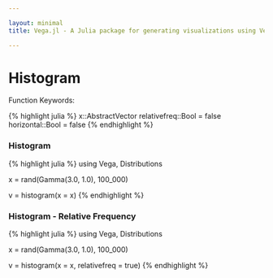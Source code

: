 ```yaml
---

layout: minimal
title: Vega.jl - A Julia package for generating visualizations using Vega

---
```


# Histogram

Function Keywords:

{% highlight julia %}
x::AbstractVector
relativefreq::Bool = false
horizontal::Bool = false
{% endhighlight %}

### Histogram

{% highlight julia %}
using Vega, Distributions

x = rand(Gamma(3.0, 1.0), 100_000)

v = histogram(x = x)
{% endhighlight %}

<div id="hist"></div>
<script type="text/javascript">
parse("hist",
	{"name":"Vega Visualization","height":450,"padding":"auto","marks":[{"properties":{"enter":{"x":{"field":"x","scale":"x"},"y2":{"field":"y2","scale":"y"},"width":{"offset":0,"scale":"x","band":true},"fill":{"field":"group","scale":"group"},"y":{"field":"y","scale":"y"}}},"from":{"data":"table"},"type":"rect"}],"axes":[{"properties":{"title":{"fontSize":{"value":14}}},"title":"x","type":"x","scale":"x"},{"titleOffset":40,"properties":{"title":{"fontSize":{"value":14}}},"title":"y","type":"y","scale":"y"}],"data":[{"name":"table","values":[{"x":1.0,"y2":0,"group":1,"y":8106.0},{"x":2.0,"y2":0,"group":1,"y":24001.0},{"x":3.0,"y2":0,"group":1,"y":25313.0},{"x":4.0,"y2":0,"group":1,"y":18580.0},{"x":5.0,"y2":0,"group":1,"y":11453.0},{"x":6.0,"y2":0,"group":1,"y":6312.0},{"x":7.0,"y2":0,"group":1,"y":3297.0},{"x":8.0,"y2":0,"group":1,"y":1556.0},{"x":9.0,"y2":0,"group":1,"y":771.0},{"x":10.0,"y2":0,"group":1,"y":326.0},{"x":11.0,"y2":0,"group":1,"y":158.0},{"x":12.0,"y2":0,"group":1,"y":73.0},{"x":13.0,"y2":0,"group":1,"y":25.0},{"x":14.0,"y2":0,"group":1,"y":13.0},{"x":15.0,"y2":0,"group":1,"y":10.0},{"x":16.0,"y2":0,"group":1,"y":4.0},{"x":17.0,"y2":0,"group":1,"y":1.0},{"x":18.0,"y2":0,"group":1,"y":1.0}]}],"scales":[{"name":"x","range":"width","domain":{"data":"table","field":"x"},"type":"ordinal"},{"name":"y","range":"height","domain":{"data":"table","field":"y"},"type":"linear"},{"name":"group","range":["rgb(166,206,227)","rgb( 31,120,180)","rgb(178,223,138)","rgb( 51,160, 44)","rgb(251,154,153)","rgb(227, 26, 28)","rgb(253,191,111)","rgb(255,127,  0)","rgb(202,178,214)","rgb(106, 61,154)","rgb(255,255,153)","rgb(177, 89, 40)"],"domain":{"data":"table","field":"group"},"type":"ordinal"}],"width":450}

	);
</script>

### Histogram - Relative Frequency

{% highlight julia %}
using Vega, Distributions

x = rand(Gamma(3.0, 1.0), 100_000)

v = histogram(x = x, relativefreq = true)
{% endhighlight %}

<div id="relhist"></div>
<script type="text/javascript">
parse("relhist",
	{"name":"Vega Visualization","height":450,"padding":"auto","marks":[{"properties":{"enter":{"x":{"field":"x","scale":"x"},"y2":{"field":"y2","scale":"y"},"width":{"offset":0,"scale":"x","band":true},"fill":{"field":"group","scale":"group"},"y":{"field":"y","scale":"y"}}},"from":{"data":"table"},"type":"rect"}],"axes":[{"properties":{"title":{"fontSize":{"value":14}}},"title":"x","type":"x","scale":"x"},{"titleOffset":40,"properties":{"title":{"fontSize":{"value":14}}},"title":"y","type":"y","scale":"y"}],"data":[{"name":"table","values":[{"x":1.0,"y2":0,"group":1,"y":0.08106},{"x":2.0,"y2":0,"group":1,"y":0.24001},{"x":3.0,"y2":0,"group":1,"y":0.25313},{"x":4.0,"y2":0,"group":1,"y":0.1858},{"x":5.0,"y2":0,"group":1,"y":0.11453},{"x":6.0,"y2":0,"group":1,"y":0.06312},{"x":7.0,"y2":0,"group":1,"y":0.03297},{"x":8.0,"y2":0,"group":1,"y":0.01556},{"x":9.0,"y2":0,"group":1,"y":0.00771},{"x":10.0,"y2":0,"group":1,"y":0.00326},{"x":11.0,"y2":0,"group":1,"y":0.00158},{"x":12.0,"y2":0,"group":1,"y":0.00073},{"x":13.0,"y2":0,"group":1,"y":0.00025},{"x":14.0,"y2":0,"group":1,"y":0.00013},{"x":15.0,"y2":0,"group":1,"y":0.0001},{"x":16.0,"y2":0,"group":1,"y":4.0e-5},{"x":17.0,"y2":0,"group":1,"y":1.0e-5},{"x":18.0,"y2":0,"group":1,"y":1.0e-5}]}],"scales":[{"name":"x","range":"width","domain":{"data":"table","field":"x"},"type":"ordinal"},{"name":"y","range":"height","domain":{"data":"table","field":"y"},"type":"linear"},{"name":"group","range":["rgb(166,206,227)","rgb( 31,120,180)","rgb(178,223,138)","rgb( 51,160, 44)","rgb(251,154,153)","rgb(227, 26, 28)","rgb(253,191,111)","rgb(255,127,  0)","rgb(202,178,214)","rgb(106, 61,154)","rgb(255,255,153)","rgb(177, 89, 40)"],"domain":{"data":"table","field":"group"},"type":"ordinal"}],"width":450}
	);
</script>
